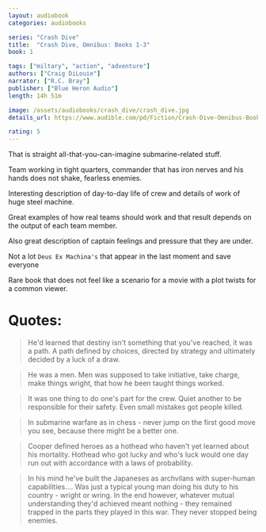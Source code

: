 ```yaml
---
layout: audiobook
categories: audiobooks

series: "Crash Dive"
title:  "Crash Dive, Omnibus: Books 1-3"
book: 1

tags: ["miltary", "action", "adventure"]
authors: ["Craig DiLouie"]
narrator: ["R.C. Bray"]
publisher: ["Blue Heron Audio"]
length: 14h 51m

image: /assets/audiobooks/crash_dive/crash_dive.jpg
details_url: https://www.audible.com/pd/Fiction/Crash-Dive-Omnibus-Books-1-3-Audiobook/B07BTR25KQ

rating: 5
---
```


That is straight all-that-you-can-imagine submarine-related stuff. 

Team working in tight quarters, commander that has iron nerves and his hands does not shake, fearless enemies. 

Interesting description of day-to-day life of crew and details of work of huge steel machine.

Great examples of how real teams should work and that result depends on the output of each team member.

Also great description of captain feelings and pressure that they are under.

Not a lot `Deus Ex Machina's` that appear in the last moment and save everyone

Rare book that does not feel like a scenario for a movie with a plot twists for a common viewer.

# Quotes:

> He'd learned that destiny isn't something that you've reached, it was a path. A path defined by choices, directed by strategy and ultimately decided by a luck of a draw.

> He was a men. Men was supposed to take initiative, take charge, make things wright, that how he been taught things worked.

> It was one thing to do one's part for the crew. Quiet another to be responsible for their safety. Even small mistakes got people killed. 

> In submarine warfare as in chess - never jump on the first good move you see, because there might be a better one.

> Cooper defined heroes as a hothead who haven't yet learned about his mortality. Hothead who got lucky and who's luck would one day run out with accordance with a laws of probability.

> In his mind he've built the Japaneses as archvilans with super-human capabilities.... Was just a typical young man doing his duty to his country - wright or wring. In the end however, whatever mutual understanding they'd achieved meant nothing - they remained trapped in the parts they played in this war. They never stopped being enemies.